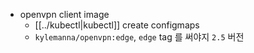 - openvpn client image
  - [[../kubectl|kubectl]] create configmaps
  - `kylemanna/openvpn:edge`, `edge` tag 를 써야지 `2.5` 버전
